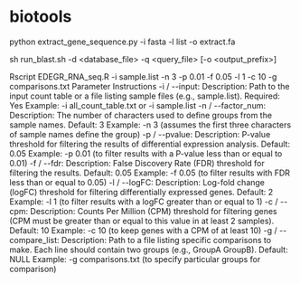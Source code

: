 # biotools

python extract_gene_sequence.py -i fasta -l list -o extract.fa

sh run_blast.sh -d <database_file> -q <query_file> [-o <output_prefix>]

Rscript EDEGR_RNA_seq.R -i sample.list -n 3 -p 0.01 -f 0.05 -l 1 -c 10 -g comparisons.txt
Parameter Instructions
-i / --input:
Description: Path to the input count table or a file listing sample files (e.g., sample.list).
Required: Yes
Example: -i all_count_table.txt or -i sample.list
-n / --factor_num:
Description: The number of characters used to define groups from the sample names.
Default: 3
Example: -n 3 (assumes the first three characters of sample names define the group)
-p / --pvalue:
Description: P-value threshold for filtering the results of differential expression analysis.
Default: 0.05
Example: -p 0.01 (to filter results with a P-value less than or equal to 0.01)
-f / --fdr:
Description: False Discovery Rate (FDR) threshold for filtering the results.
Default: 0.05
Example: -f 0.05 (to filter results with FDR less than or equal to 0.05)
-l / --logFC:
Description: Log-fold change (logFC) threshold for filtering differentially expressed genes.
Default: 2
Example: -l 1 (to filter results with a logFC greater than or equal to 1)
-c / --cpm:
Description: Counts Per Million (CPM) threshold for filtering genes (CPM must be greater than or equal to this value in at least 2 samples).
Default: 10
Example: -c 10 (to keep genes with a CPM of at least 10)
-g / --compare_list:
Description: Path to a file listing specific comparisons to make. Each line should contain two groups (e.g., GroupA GroupB).
Default: NULL
Example: -g comparisons.txt (to specify particular groups for comparison)

